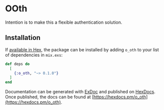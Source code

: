 # OOth

Intention is to make this a flexible authentication solution.

## Installation

If [available in Hex](https://hex.pm/docs/publish), the package can be installed
by adding `o_oth` to your list of dependencies in `mix.exs`:

```elixir
def deps do
  [
    {:o_oth, "~> 0.1.0"}
  ]
end
```

Documentation can be generated with [ExDoc](https://github.com/elixir-lang/ex_doc)
and published on [HexDocs](https://hexdocs.pm). Once published, the docs can
be found at [https://hexdocs.pm/o_oth](https://hexdocs.pm/o_oth).

